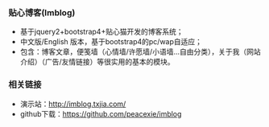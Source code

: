 

### 贴心博客(Imblog)

* 基于jquery2+bootstrap4+贴心猫开发的博客系统；
* 中文版/English 版本，基于bootstrap4的pc/wap自适应；
* 包含：博客文章，便笺墙（心情墙/许愿墙/小语墙...自由分类），关于我（网站介绍）（广告/友情链接）等很实用的基本的模块。


### 相关链接

* 演示站：http://imblog.txjia.com/
* github下载：https://github.com/peacexie/imblog

